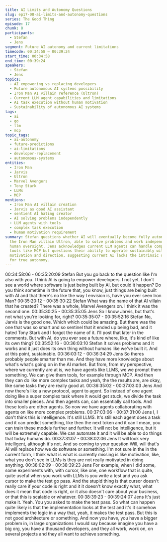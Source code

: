 ```yaml
---
title: AI Limits and Autonomy Questions
slug: ep17-08-ai-limits-and-autonomy-questions
series: The Good Thing
episode: 17
chunk: 8
participants:
  - Stefan
  - Jens
segment: Future AI autonomy and current limitations
timecode: 00:34:58 – 00:39:24
start_time: 00:34:58
end_time: 00:39:24
speakers:
  - Stefan
  - Jens
topics:
  - AI empowering vs replacing developers
  - Future autonomous AI systems possibility
  - Iron Man AI villain reference (Ultron)
  - Current LLM agent capabilities and limitations
  - AI task execution without human motivation
  - Sustainability of autonomous AI systems
tags:
  - ai
  - go
  - llm
  - mcp
topic_tags:
  - ai-autonomy
  - future-predictions
  - ai-limitations
  - developer-replacement
  - autonomous-systems
entities:
  - Iron Man
  - Jarvis
  - Ultron
  - Marvel Avengers
  - Tony Stark
  - LLMs
  - MCP
mentions:
  - Iron Man AI villain creation
  - Jarvis as good AI assistant
  - sentient AI hating creator
  - AI solving problems independently
  - LLM agents with tools
  - complex task execution
  - human motivation requirement
summary: Stefan questions whether AI will eventually become fully autonomous like
  the Iron Man villain Ultron, able to solve problems and work independently without
  human oversight. Jens acknowledges current LLM agents can handle complex tasks through
  tools like MCP but questions their ability to operate sustainably without human
  motivation and direction, suggesting current AI lacks the intrinsic drive needed
  for true autonomy.
---
```


00:34:58:06 - 00:35:20:09
Stefan
But you go back to the question like I'm also with you. I think AI is going to empower developers.
I not yet. I don't see a world where software is just being built by AI, but could it happen? Do you
think sometime in the future that, you know, just things are being built with AI and that there's no
like the way I envision is, have you ever seen Iron Man?
00:35:20:12 - 00:35:30:22
Stefan
What was the name of that AI villain that he created? There was a whole, Marvel Avengers on. I
think it was the second one.
00:35:30:25 - 00:35:35:05
Jens
So I know Jarvis, but that's not what you're looking for, right?
00:35:35:07 - 00:35:52:16
Stefan
No, Jarvis is the good one. Which which could be amazing. But there was the one that was so
smart and so sentinel that it ended up being bad, and it hated Tony Stark and I forgot the name
of it. I'll post that later in the comments. But with AI, do you ever see a future where, like, it's
kind of like its own thing?
00:35:52:16 - 00:36:03:10
Stefan
It solves problems and it works and it just does its own thing without humans like we've built it.
And at this point, sustainable.
00:36:03:12 - 00:36:34:29
Jens
So theres probably people smarter than me. And they have more knowledge about what's
what's going on in the AI market. But from, from my perspective, where we currently are at is,
we have agents like LLMS, we we prompt them something. We can give them tools, for
example through MCP. And then they can do like more complex tasks and yeah, the the results
are, are okay, like some tasks they are really good at.
00:36:35:02 - 00:37:03:03
Jens
And now there's like a new protocol, agent to agent. So instead of one agent doing like a super
complex task where it would get stuck, we divide the task into smaller pieces. And then agents
can, can essentially call tools. And these tools are other agents. So now we have agents
collaborating with agents on like more complex problems.
00:37:03:06 - 00:37:31:00
Jens
I, I don't think this is intelligence. It's still LLMS. It's still each agent does a task and it can predict
something, like then the next token and it can I mean, you can train these models further and
further. It will not be intelligence, but it will be extremely capable. We can automate it and it will
be able to do things that today humans do.
00:37:31:07 - 00:38:02:06
Jens
It will look very intelligent, although it's not. And so coming to your question Will, will that's AI will
replace how we do software or something. I'm not sure in the in the current form, I think what is
what is currently missing is like motivation, like, what you don't see in LLMs is they are not really
motivated in doing anything.
00:38:02:09 - 00:38:39:23
Jens
For example, when I did some, some experiments with, with cursor, like one, one workflow that
is quite, quite useful when you work with LLMs is you write a test and you ask cursor to make
the test go pass. And the stupid thing is that cursor doesn't really care if your code is right and it
it doesn't know exactly what, what does it mean that code is right, or it also doesn't care about
your business, or that this is scalable or whatever.
00:38:39:23 - 00:39:24:07
Jens
It's just make it. Yeah. You you asked to make the test pass. So what can happen quite likely is
that the implementation looks at the test and it's it somehow implements the logic in a way that,
yeah, it makes the test pass. But this is not good architecture or something. And now you have,
you have a bigger problem in, in large organizations I would say because imagine you have a
big org, you have a thousand developers, and they all work, work on, on several projects and
they all want to achieve something.